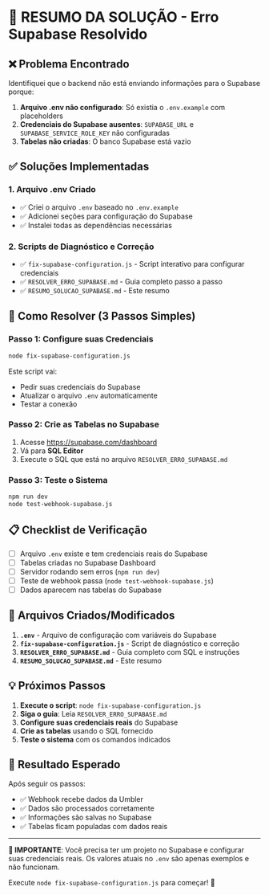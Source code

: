 # 🎯 RESUMO DA SOLUÇÃO - Erro Supabase Resolvido

## ❌ Problema Encontrado

Identifiquei que o backend não está enviando informações para o Supabase porque:

1. **Arquivo .env não configurado**: Só existia o `.env.example` com placeholders
2. **Credenciais do Supabase ausentes**: `SUPABASE_URL` e `SUPABASE_SERVICE_ROLE_KEY` não configuradas
3. **Tabelas não criadas**: O banco Supabase está vazio

## ✅ Soluções Implementadas

### 1. Arquivo .env Criado
- ✅ Criei o arquivo `.env` baseado no `.env.example`
- ✅ Adicionei seções para configuração do Supabase
- ✅ Instalei todas as dependências necessárias

### 2. Scripts de Diagnóstico e Correção
- ✅ `fix-supabase-configuration.js` - Script interativo para configurar credenciais
- ✅ `RESOLVER_ERRO_SUPABASE.md` - Guia completo passo a passo
- ✅ `RESUMO_SOLUCAO_SUPABASE.md` - Este resumo

## 🚀 Como Resolver (3 Passos Simples)

### Passo 1: Configure suas Credenciais
```bash
node fix-supabase-configuration.js
```
Este script vai:
- Pedir suas credenciais do Supabase
- Atualizar o arquivo `.env` automaticamente
- Testar a conexão

### Passo 2: Crie as Tabelas no Supabase
1. Acesse https://supabase.com/dashboard
2. Vá para **SQL Editor**
3. Execute o SQL que está no arquivo `RESOLVER_ERRO_SUPABASE.md`

### Passo 3: Teste o Sistema
```bash
npm run dev
node test-webhook-supabase.js
```

## 📋 Checklist de Verificação

- [ ] Arquivo `.env` existe e tem credenciais reais do Supabase
- [ ] Tabelas criadas no Supabase Dashboard
- [ ] Servidor rodando sem erros (`npm run dev`)
- [ ] Teste de webhook passa (`node test-webhook-supabase.js`)
- [ ] Dados aparecem nas tabelas do Supabase

## 🔧 Arquivos Criados/Modificados

1. **`.env`** - Arquivo de configuração com variáveis do Supabase
2. **`fix-supabase-configuration.js`** - Script de diagnóstico e correção
3. **`RESOLVER_ERRO_SUPABASE.md`** - Guia completo com SQL e instruções
4. **`RESUMO_SOLUCAO_SUPABASE.md`** - Este resumo

## 💡 Próximos Passos

1. **Execute o script**: `node fix-supabase-configuration.js`
2. **Siga o guia**: Leia `RESOLVER_ERRO_SUPABASE.md`
3. **Configure suas credenciais reais** do Supabase
4. **Crie as tabelas** usando o SQL fornecido
5. **Teste o sistema** com os comandos indicados

## 🎉 Resultado Esperado

Após seguir os passos:
- ✅ Webhook recebe dados da Umbler
- ✅ Dados são processados corretamente
- ✅ Informações são salvas no Supabase
- ✅ Tabelas ficam populadas com dados reais

---

**🔑 IMPORTANTE**: Você precisa ter um projeto no Supabase e configurar suas credenciais reais. Os valores atuais no `.env` são apenas exemplos e não funcionam.

Execute `node fix-supabase-configuration.js` para começar! 🚀